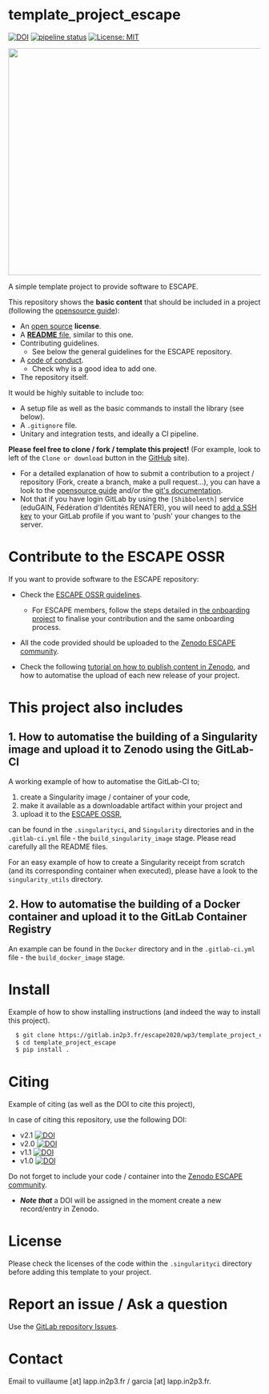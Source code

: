 # template_project_escape 
[![DOI](https://zenodo.org/badge/DOI/10.5281/zenodo.4790629.svg)](https://doi.org/10.5281/zenodo.4790629) 
[![pipeline status](https://gitlab.in2p3.fr/escape2020/wp3/template_project_escape/badges/master/pipeline.svg)](
https://gitlab.in2p3.fr/escape2020/wp3/template_project_escape/-/commits/master)
[![License: MIT](https://img.shields.io/badge/License-MIT-green.svg)](https://opensource.org/licenses/MIT)


<p align="center">
   <img src="https://cdn.eso.org/images/large/ann18084a.jpg" width="640" height="453"/>
</p>

A simple template project to provide software to ESCAPE.

This repository shows the **basic content** that should be included in a project (following the 
[opensource guide](https://opensource.guide/starting-a-project/)):

* An [open source](https://help.github.com/en/github/creating-cloning-and-archiving-repositories/licensing-a-repository#where-does-the-license-live-on-my-repository)
 **license**.
* A [**README** file](https://help.github.com/en/github/getting-started-with-github/create-a-repo#commit-your-first-change),
 similar to this one. 
* Contributing guidelines. 
    - See below the general guidelines for the ESCAPE repository.
* A [code of conduct](https://opensource.guide/code-of-conduct/).
    - Check why is a good idea to add one.
* The repository itself.

It would be highly suitable to include too:
   - A setup file as well as the basic commands to install the library (see below).
   - A `.gitignore` file.
   - Unitary and integration tests, and ideally a CI pipeline.
   
**Please feel free to clone / fork / template this project!** (For example, look to left of the 
`Clone or download` button in the [GitHub](https://github.com/garciagenrique/template_project_escape) site).

  - For a detailed explanation of how to submit a contribution to a project / repository (Fork, create a branch, make
  a pull request...), you can have a look to the [opensource guide](https://opensource.guide/how-to-contribute/#how-to-submit-a-contribution) 
  and/or the [git's documentation](https://git-scm.com/doc).
  - Not that if you have login GitLab by using the `[Shibbolenth]` service (eduGAIN, Fédération d'Identités 
  RENATER), you will need to [add a SSH key](https://gitlab.in2p3.fr/help/ssh/README#generating-a-new-ssh-key-pair) to 
  your GitLab profile if you want to 'push' your changes to the server. 

# Contribute to the ESCAPE OSSR

If you want to provide software to the ESCAPE repository: 

 - Check the [ESCAPE OSSR guidelines](https://escape2020.pages.in2p3.fr/wp3/ossr-pages/page/contribute/contribute_ossr/).
    - For ESCAPE members, follow the steps detailed in [the onboarding project](https://gitlab.in2p3.fr/escape2020/wp3/onboarding)
    to finalise your contribution and the same onboarding process.

 - All the code provided should be uploaded to the [Zenodo ESCAPE community](https://zenodo.org/communities/escape2020/).
 
 - Check the following [tutorial on how to publish content in Zenodo](https://escape2020.pages.in2p3.fr/wp3/ossr-pages/page/contribute/publish_tutorial/), 
   and how to automatise the upload of each new release of your project. 

# This project also includes

## 1. How to automatise the building of a Singularity image and upload it to Zenodo using the GitLab-CI

A working example of how to automatise the GitLab-CI to; 
 1. create a Singularity image / container of your code, 
 2. make it available as a downloadable artifact within your project and 
 3. upload it to the [ESCAPE OSSR](https://zenodo.org/communities/escape2020), 
 
can be found in the `.singularityci`, and `Singularity` directories and in the `.gitlab-ci.yml` file - the 
`build_singularity_image` stage. Please read carefully all the README files.  

For an easy example of how to create a Singularity receipt from scratch (and its corresponding container when executed),
please have a look to the `singularity_utils` directory.

## 2. How to automatise the building of a Docker container and upload it to the GitLab Container Registry

An example can be found in the `Docker` directory and in the `.gitlab-ci.yml` file -  the 
`build_docker_image` stage. 

# Install
Example of how to show installing instructions (and indeed the way to install this project).

```sh
  $ git clone https://gitlab.in2p3.fr/escape2020/wp3/template_project_escape.git
  $ cd template_project_escape
  $ pip install .
``` 

# Citing 
Example of citing (as well as the DOI to cite this project),

In case of citing this repository, use the following DOI:
 - v2.1 [![DOI](https://zenodo.org/badge/DOI/10.5281/zenodo.4790629.svg)](https://doi.org/10.5281/zenodo.4790629)
 - v2.0 [![DOI](https://zenodo.org/badge/DOI/10.5281/zenodo.3884963.svg)](https://doi.org/10.5281/zenodo.3884963)
 - v1.1 [![DOI](https://zenodo.org/badge/DOI/10.5281/zenodo.3743490.svg)](https://doi.org/10.5281/zenodo.3743490)
 - v1.0 [![DOI](https://zenodo.org/badge/DOI/10.5281/zenodo.3572655.svg)](https://doi.org/10.5281/zenodo.3572655) 

Do not forget to include your code / container into the [Zenodo ESCAPE community](https://zenodo.org/communities/escape2020/). 
 - ***Note that*** a DOI will be assigned in the moment create a new record/entry in Zenodo. 
 
# License 

Please check the licenses of the code within the `.singularityci` directory before adding this template 
to your project.

# Report an issue / Ask a question
Use the [GitLab repository Issues](https://gitlab.in2p3.fr/escape2020/wp3/template_project_escape/-/issues).

# Contact
Email to vuillaume [at] lapp.in2p3.fr / garcia [at] lapp.in2p3.fr.
